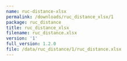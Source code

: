 ```yaml
---
name: ruc-distance-xlsx
permalink: /downloads/ruc_distance_xlsx/1
package: ruc_distance
title: ruc_distance_xlsx
filename: ruc_distance.xlsx
version: '1'
full_version: 1.2.0
file: /data/ruc_distance/1/ruc_distance.xlsx
---
```

